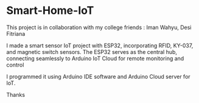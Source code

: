 # Smart-Home-IoT

This project is in collaboration with my college friends : Iman Wahyu, Desi Fitriana

I made a smart sensor IoT project with ESP32, incorporating RFID, KY-037, and magnetic switch sensors. The ESP32 serves as the central hub, connecting seamlessly to Arduino IoT Cloud for remote monitoring and control

I programmed it using Arduino IDE software and Arduino Cloud server for IoT. 

Thanks